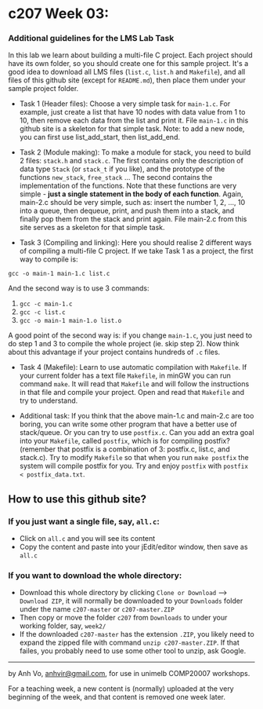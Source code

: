 c207 Week 03:
=======
### Additional guidelines for the LMS Lab Task
In this lab we learn about building a multi-file C project.
Each project should have its own folder, so you should create one
for this sample project. It's a good idea to download all LMS
files (`list.c`, `list.h` and `Makefile`), and all files of this
github site (except for `README.md`), then place them under your
sample project folder.
 
  * Task 1 (Header files): Choose a very simple task for `main-1.c`. 
For example, just create a list that have 10 nodes with data value
from 1 to 10, then remove each data from the list and print it. File `main-1.c` in this github
site is a skeleton for that simple task. Note: to add a new node, 
you can first use list_add_start, then list_add_end. 

  * Task 2 (Module making): To make a module for stack, you need to
build 2 files: `stack.h` and `stack.c`. The first contains only 
the description of data type `Stack` (or `stack_t` if you like), and 
the prototype of the functions `new_stack`, `free_stack` ... The second
contains the implementation of the functions. Note that these functions
are very simple - **just a single statement in the body of each function**.
Again, main-2.c should be very simple, such as: insert the number 1, 2, ...,
10 into a queue, then dequeue, print, and push them into a stack, and
finally pop them from the stack and print again. File main-2.c from this
site serves as a skeleton for that simple task.

  * Task 3 (Compiling and linking): Here you should realise 2 different 
ways of compiling a multi-file C project. If we take Task 1 as a project, the first way to compile is:

`gcc -o main-1 main-1.c list.c`

And the second way is to use 3 commands:

1. `gcc -c main-1.c`
1. `gcc -c list.c`
1. `gcc -o main-1 main-1.o list.o`

A good point of the second way is: if you change `main-1.c`, you just need to do step 1 and 3 to compile the whole project (ie. skip step 2).
 Now think about this advantage if your project contains hundreds of `.c` files.

  * Task 4 (Makefile): Learn to use automatic compilation with `Makefile`.
If your current folder has a text file `Makefile`, in minGW you can run
command `make`. It will read that `Makefile` and will follow the instructions
 in that file and compile your project. Open and read that `Makefile` and
 try to understand. 

  * Additional task: If you think that the above main-1.c and main-2.c are
 too boring, you can write some other program that have a better use
 of stack/queue. Or you can try to use `postfix.c`. Can you add an extra
 goal into your `Makefile`, called `postfix`, which is for compiling 
 postfix? (remember that postfix is a combination of 3: postfix.c, list.c, 
 and stack.c). Try to modify `Makefile` so that when you run `make postfix` 
 the system will compile postfix for you. Try and enjoy `postfix` with 
 `postfix < postfix_data.txt`. 

How to use this github site?
----------------------------
### If you just want a single file, say, `all.c`:
  * Click on `all.c` and you will see its content 
  * Copy the content and paste into your jEdit/editor window, then save as `all.c`

### If you want to download the whole directory:
  * Download this whole directory by clicking `Clone or Download` --> `Download ZIP`, it will normally be downloaded to your `Downloads` folder under the name `c207-master` or `c207-master.ZIP`
  * Then copy or move the folder `c207` from `Downloads` to under your working folder, say, `week2/`
  * If the downloaded `c207-master` has the extension `.ZIP`, you likely need to expand the zipped file with command `unzip c207-master.ZIP`. If that failes, you probably need to use some other tool to unzip, ask Google.
 
-------------------------------------------------------------
by Anh Vo, anhvir@gmail.com, for use in unimelb COMP20007 workshops.

For a teaching week, a new content is (normally) uploaded at the very beginning of the week, and that content is removed one week later.
